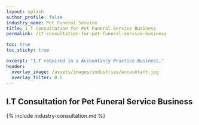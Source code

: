 ```yaml
---
layout: splash 
author_profile: false 
industry_name: Pet Funeral Service
title: I.T Consultation for Pet Funeral Service Business
permalink: /it-consultation-for-pet-funeral-service-business

toc: true
toc_sticky: true

excerpt: "I.T required in a Accountancy Practice Business."
header:
  overlay_image: /assets/images/industries/accountant.jpg
  overlay_filter: 0.5 
---
```


## I.T Consultation for Pet Funeral Service Business

{% include industry-consultation.md %}
